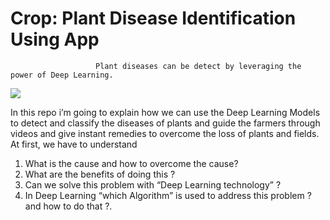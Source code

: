 # Crop: Plant Disease Identification Using App
                       Plant diseases can be detect by leveraging the power of Deep Learning.

![](https://github.com/Manikanta-Munnangi/CROP---Plant-Disease-Identification-Using-App/blob/master/Images-src/CropPoster.png)

In this repo i’m going to explain how we can use the Deep Learning Models to detect and classify the diseases of plants and guide the farmers through videos and give instant remedies to overcome the loss of plants and fields. At first, we have to understand
1. What is the cause and how to overcome the cause?
2. What are the benefits of doing this ?
3. Can we solve this problem with “Deep Learning technology” ?
4. In Deep Learning “which Algorithm” is used to address this problem ? and how to do that ?.

